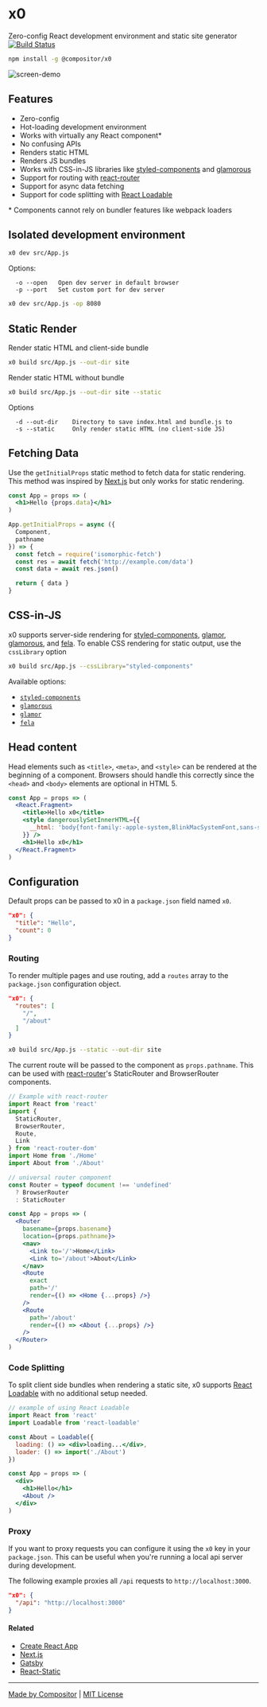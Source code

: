 
# x0

Zero-config React development environment and static site generator
[![Build Status][build-badge]][build]

```sh
npm install -g @compositor/x0
```

[build-badge]: https://img.shields.io/travis/c8r/x0/master.svg?style=flat-square
[build]: https://travis-ci.org/c8r/x0

![screen-demo](docs/demo.gif)

## Features

- Zero-config
- Hot-loading development environment
- Works with virtually any React component\*
- No confusing APIs
- Renders static HTML
- Renders JS bundles
- Works with CSS-in-JS libraries like [styled-components][sc] and [glamorous][glamorous]
- Support for routing with [react-router][react-router]
- Support for async data fetching
- Support for code splitting with [React Loadable][react-loadable]

\* Components cannot rely on bundler features like webpack loaders


## Isolated development environment

```sh
x0 dev src/App.js
```

Options:

```
  -o --open   Open dev server in default browser
  -p --port   Set custom port for dev server
```

```sh
x0 dev src/App.js -op 8080
```


## Static Render

Render static HTML and client-side bundle

```sh
x0 build src/App.js --out-dir site
```

Render static HTML without bundle

```sh
x0 build src/App.js --out-dir site --static
```

Options

```
  -d --out-dir    Directory to save index.html and bundle.js to
  -s --static     Only render static HTML (no client-side JS)
```

## Fetching Data

Use the `getInitialProps` static method to fetch data for static rendering.
This method was inspired by [Next.js][nextjs] but only works for static rendering.

```jsx
const App = props => (
  <h1>Hello {props.data}</h1>
)

App.getInitialProps = async ({
  Component,
  pathname
}) => {
  const fetch = require('isomorphic-fetch')
  const res = await fetch('http://example.com/data')
  const data = await res.json()

  return { data }
}
```

## CSS-in-JS

x0 supports server-side rendering for [styled-components][sc], [glamor][glamor], [glamorous][glamorous], and [fela][fela].
To enable CSS rendering for static output, use the `cssLibrary` option

```sh
x0 build src/App.js --cssLibrary="styled-components"
```

Available options:

- [`styled-components`][sc]
- [`glamorous`][glamorous]
- [`glamor`][glamor]
- [`fela`][fela]

## Head content

Head elements such as `<title>`, `<meta>`, and `<style>` can be rendered at the beginning of a component.
Browsers should handle this correctly since the `<head>` and `<body>` elements are optional in HTML 5.

```jsx
const App = props => (
  <React.Fragment>
    <title>Hello x0</title>
    <style dangerouslySetInnerHTML={{
      __html: 'body{font-family:-apple-system,BlinkMacSystemFont,sans-serif}'
    }} />
    <h1>Hello x0</h1>
  </React.Fragment>
)
```

## Configuration

Default props can be passed to x0 in a `package.json` field named `x0`.

```json
"x0": {
  "title": "Hello",
  "count": 0
}
```

### Routing

To render multiple pages and use routing, add a `routes` array to the `package.json` configuration object.

```json
"x0": {
  "routes": [
    "/",
    "/about"
  ]
}
```

```sh
x0 build src/App.js --static --out-dir site
```

The current route will be passed to the component as `props.pathname`.
This can be used with [react-router][react-router]'s StaticRouter and BrowserRouter components.

```jsx
// Example with react-router
import React from 'react'
import {
  StaticRouter,
  BrowserRouter,
  Route,
  Link
} from 'react-router-dom'
import Home from './Home'
import About from './About'

// universal router component
const Router = typeof document !== 'undefined'
  ? BrowserRouter
  : StaticRouter

const App = props => (
  <Router
    basename={props.basename}
    location={props.pathname}>
    <nav>
      <Link to='/'>Home</Link>
      <Link to='/about'>About</Link>
    </nav>
    <Route
      exact
      path='/'
      render={() => <Home {...props} />}
    />
    <Route
      path='/about'
      render={() => <About {...props} />}
    />
  </Router>
)
```

### Code Splitting

To split client side bundles when rendering a static site,
x0 supports [React Loadable][react-loadable] with no additional setup needed.

```jsx
// example of using React Loadable
import React from 'react'
import Loadable from 'react-loadable'

const About = Loadable({
  loading: () => <div>loading...</div>,
  loader: () => import('./About')
})

const App = props => (
  <div>
    <h1>Hello</h1>
    <About />
  </div>
)
```

### Proxy

If you want to proxy requests you can configure it using the `x0` key in your `package.json`.
This can be useful when you're running a local api server during development.

The following example proxies all `/api` requests to `http://localhost:3000`.

```json
"x0": {
  "/api": "http://localhost:3000"
}
```

#### Related

- [Create React App](https://github.com/facebookincubator/create-react-app)
- [Next.js][nextjs]
- [Gatsby][gatsby]
- [React-Static][react-static]

---

[Made by Compositor](https://compositor.io/)
|
[MIT License](LICENSE.md)

[nextjs]: https://github.com/zeit/next.js
[react-router]: https://github.com/ReactTraining/react-router
[sc]: https://github.com/styled-components/styled-components
[glamorous]: https://github.com/paypal/glamorous
[glamor]: https://github.com/threepointone/glamor
[fela]: https://github.com/rofrischmann/fela
[gatsby]: https://github.com/gatsbyjs/gatsby
[react-static]: https://github.com/nozzle/react-static
[react-loadable]: https://github.com/thejameskyle/react-loadable
